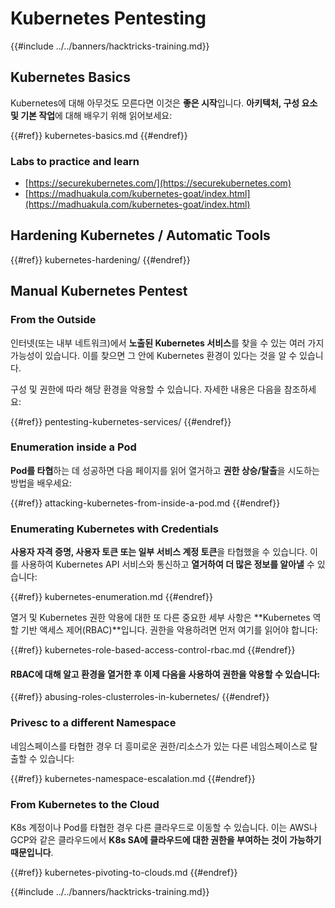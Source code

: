 # Kubernetes Pentesting

{{#include ../../banners/hacktricks-training.md}}

## Kubernetes Basics

Kubernetes에 대해 아무것도 모른다면 이것은 **좋은 시작**입니다. **아키텍처, 구성 요소 및 기본 작업**에 대해 배우기 위해 읽어보세요:

{{#ref}}
kubernetes-basics.md
{{#endref}}

### Labs to practice and learn

- [https://securekubernetes.com/](https://securekubernetes.com)
- [https://madhuakula.com/kubernetes-goat/index.html](https://madhuakula.com/kubernetes-goat/index.html)

## Hardening Kubernetes / Automatic Tools

{{#ref}}
kubernetes-hardening/
{{#endref}}

## Manual Kubernetes Pentest

### From the Outside

인터넷(또는 내부 네트워크)에서 **노출된 Kubernetes 서비스**를 찾을 수 있는 여러 가지 가능성이 있습니다. 이를 찾으면 그 안에 Kubernetes 환경이 있다는 것을 알 수 있습니다.

구성 및 권한에 따라 해당 환경을 악용할 수 있습니다. 자세한 내용은 다음을 참조하세요:

{{#ref}}
pentesting-kubernetes-services/
{{#endref}}

### Enumeration inside a Pod

**Pod를 타협**하는 데 성공하면 다음 페이지를 읽어 열거하고 **권한 상승/탈출**을 시도하는 방법을 배우세요:

{{#ref}}
attacking-kubernetes-from-inside-a-pod.md
{{#endref}}

### Enumerating Kubernetes with Credentials

**사용자 자격 증명, 사용자 토큰 또는 일부 서비스 계정 토큰**을 타협했을 수 있습니다. 이를 사용하여 Kubernetes API 서비스와 통신하고 **열거하여 더 많은 정보를 알아낼** 수 있습니다:

{{#ref}}
kubernetes-enumeration.md
{{#endref}}

열거 및 Kubernetes 권한 악용에 대한 또 다른 중요한 세부 사항은 **Kubernetes 역할 기반 액세스 제어(RBAC)**입니다. 권한을 악용하려면 먼저 여기를 읽어야 합니다:

{{#ref}}
kubernetes-role-based-access-control-rbac.md
{{#endref}}

#### RBAC에 대해 알고 환경을 열거한 후 이제 다음을 사용하여 권한을 악용할 수 있습니다:

{{#ref}}
abusing-roles-clusterroles-in-kubernetes/
{{#endref}}

### Privesc to a different Namespace

네임스페이스를 타협한 경우 더 흥미로운 권한/리소스가 있는 다른 네임스페이스로 탈출할 수 있습니다:

{{#ref}}
kubernetes-namespace-escalation.md
{{#endref}}

### From Kubernetes to the Cloud

K8s 계정이나 Pod를 타협한 경우 다른 클라우드로 이동할 수 있습니다. 이는 AWS나 GCP와 같은 클라우드에서 **K8s SA에 클라우드에 대한 권한을 부여하는 것이 가능하기 때문입니다**.

{{#ref}}
kubernetes-pivoting-to-clouds.md
{{#endref}}

{{#include ../../banners/hacktricks-training.md}}
